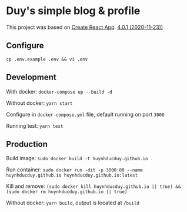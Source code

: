 # Duy's simple blog & profile

This project was based on [Create React App](https://github.com/facebook/create-react-app). [4.0.1 (2020-11-23))](https://github.com/facebook/create-react-app/blob/master/CHANGELOG.md)

## Configure

`cp .env.example .env && vi .env`

## Development

With docker: `docker-compose up --build -d`

Without docker: `yarn start`

Configure in `docker-compose.yml` file, default running on port `3000`

Running test: `yarn test`

## Production

Build image: `sudo docker build -t huynhducduy.github.io .`

Run container: `sudo docker run -dit -p 3000:80 --name huynhducduy.github.io huynhducduy.github.io:latest`

Kill and remove: `(sudo docker kill huynhducduy.github.io || true) && (sudo docker rm huynhducduy.github.io || true)`

Without docker: `yarn build`, output is located at `/build`
